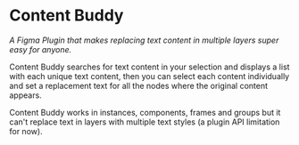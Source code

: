 # Content Buddy
*A Figma Plugin that makes replacing text content in multiple layers super easy for anyone.*

Content Buddy searches for text content in your selection and displays a list with each unique text content, then you can select each content individually and set a replacement text for all the nodes where the original content appears.

Content Buddy works in instances, components, frames and groups but it can't replace text in layers with multiple text styles (a plugin API limitation for now).
